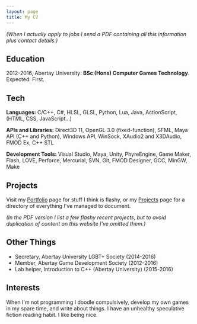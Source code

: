 ```yaml
---
layout: page
title: My CV
---
```


*(When I actually apply to jobs I send a PDF containing all this information plus contact details.)*

## Education

2012-2016, Abertay University: **BSc (Hons) Computer Games Technology**. Expected: First.

## Tech

**Languages:** C/C++, C#, HLSL, GLSL, Python, Lua, Java, ActionScript, (HTML, CSS, JavaScript…)

**APIs and Libraries:** Direct3D 11, OpenGL 3.0 (fixed-function), SFML, Maya API (C++ and Python), Windows API, WinSock, XAudio2 and X3DAudio, FMOD Ex, C++ STL

**Development Tools:** Visual Studio, Maya, Unity, PhyreEngine, Game Maker, Flash, LOVE, Perforce, Mercurial, SVN, Git, FMOD Designer, GCC, MinGW, Make 

## Projects

Visit my [Portfolio](/portfolio) page for stuff I think is flashy, or my [Projects](/projects) page for a directory of everything I've managed to document.

*(In the PDF version I list a few flashy recent projects, but to avoid duplication of content on this website I've omitted them.)*

## Other Things

- Secretary, Abertay University LGBT+ Society (2014-2016)
- Member, Abertay Game Development Society (2012-2016)
- Lab helper, Introduction to C++ (Abertay University) (2015-2016)

## Interests

When I'm not programming I doodle compulsively, develop my own games in my spare time, and write about things. I have an unhealthy speculative fiction reading habit. I like being nice.